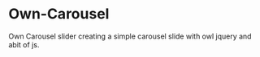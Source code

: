# Own-Carousel
Own Carousel slider
creating a simple carousel slide with owl jquery and abit of js.
